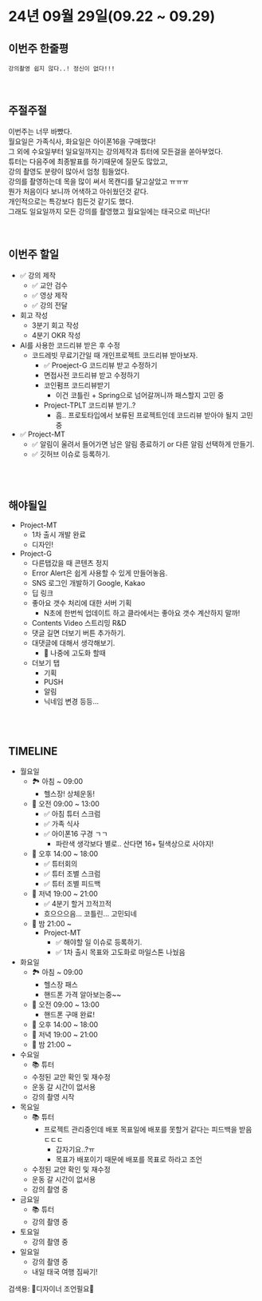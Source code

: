 # 24년 09월 29일(09.22 ~ 09.29)

## **이번주 한줄평**
```
강의촬영 쉽지 않다..! 정신이 없다!!!
```

<br/>

## 주절주절
이번주는 너무 바빴다.    
월요일은 가족식사, 화요일은 아이폰16을 구매했다!     
그 외에 수요일부터 일요일까지는 강의제작과 튜터에 모든걸을 쏟아부었다.    
튜터는 다음주에 최종발표를 하기때문에 질문도 많았고,   
강의 촬영도 분량이 많아서 엄청 힘들었다.     
강의를 촬영하는데 목을 많이 써서 목캔디를 달고살았고 ㅠㅠㅠ    
뭔가 처음이다 보니까 어색하고 아쉬웠던것 같다.    
개인적으로는 특강보다 힘든것 같기도 했다.   
그래도 일요일까지 모든 강의를 촬영했고 월요일에는 태국으로 떠난다!   


<br/>

## 이번주 할일
- ✅ 강의 제작
    - ✅ 교안 검수
    - ✅ 영상 제작
    - ✅ 강의 전달
- 회고 작성
    - 3분기 회고 작성
    - 4분기 OKR 작성
- AI를 사용한 코드리뷰 받은 후 수정
    - 코드레빗 무료기간일 때 개인프로젝트 코드리뷰 받아보자.
        - ✅ Proeject-G 코드리뷰 받고 수정하기
        - 면접사전 코드리뷰 받고 수정하기
        - 코인펌프 코드리뷰받기
            - 이건 코틀린 + Spring으로 넘어갈꺼니까 패스할지 고민 중
        - Project-TPLT 코드리뷰 받기..?
            - 흠.. 프로토타입에서 보류된 프로젝트인데 코드리뷰 받아야 될지 고민중
- ✅ Project-MT
    - ✅ 알림이 울려서 들어가면 남은 알림 종료하기 or
      다른 알림 선택하게 만들기.
    - ✅ 깃허브 이슈로 등록하기.

<br/>


<br/>

## 해야될일
- Project-MT 
    - 1차 출시 개발 완료
    - 디자인!
- Project-G
    - 다른탭갔을 때 콘텐츠 정지
    - Error Alert은 쉽게 사용할 수 있게 만들어놓음.
    - SNS 로그인 개발하기 Google, Kakao
    - 딥 링크 
    - 좋아요 갯수 처리에 대한 서버 기획
        - N초에 한번씩 업데이트 하고 클라에서는 좋아요 갯수 계산하지 말까!
    - Contents Video 스트리밍 R&D
    - 댓글 길면 더보기 버튼 추가하기.
    - 대댓글에 대해서 생각해보기.
        - 🫠 나중에 고도화 할때
    - 더보기 탭
        - 기획
        - PUSH
        - 알림
        - 닉네임 변경 등등...

<br/>
<br/>

## TIMELINE
- 월요일
    - 🏞️ 아침 ~ 09:00
        - 헬스장! 상체운동!
    - 🌅 오전 09:00 ~ 13:00 
        - ✅ 아침 튜터 스크럼
        - ✅ 가족 식사
        - ✅ 아이폰16 구경 ㄱㄱ
            - 파란색 생각보다 별로.. 산다면 16+ 틸색상으로 사야지!
    - 🌄 오후 14:00 ~ 18:00
        - ✅ 튜터회의
        - ✅ 튜터 조별 스크럼
        - ✅ 튜터 조별 피드백
    - 🌇 저녁 19:00 ~ 21:00
        - ✅ 4분기 할거 끄적끄적
        - 흐으으으음... 코틀린... 고민되네
    - 🌙 밤  21:00 ~ 
        - Project-MT
            - ✅ 해야할 일 이슈로 등록하기.
            - ✅ 1차 출시 목표와 고도화로 마일스톤 나눴음
- 화요일
    - 🏞️ 아침 ~ 09:00
        - 헬스장 패스
        - 핸드폰 가격 알아보는중~~
    - 🌅 오전 09:00 ~ 13:00 
        - 핸드폰 구매 완료!
    - 🌄 오후 14:00 ~ 18:00
    - 🌇 저녁 19:00 ~ 21:00
    - 🌙 밤  21:00 ~ 
- 수요일
    - 📚 튜터
    - 수정된 교안 확인 및 재수정
    - 운동 갈 시간이 없서용
    - 강의 촬영 시작
- 목요일
    - 📚 튜터
        - 프로젝트 관리중인데 배포 목표일에 배포를 못할거 같다는 피드백을 받음 ㄷㄷㄷ
            - 갑자기요..?ㅠ
            - 목표가 배포이기 때문에 배포를 목표로 하라고 조언
    - 수정된 교안 확인 및 재수정
    - 운동 갈 시간이 없서용
    - 강의 촬영 중
- 금요일
    - 📚 튜터
    - 강의 촬영 중
- 토요일
    - 강의 촬영 중
- 일요일
    - 강의 촬영 중
    - 내일 태국 여행 짐싸기!


검색용:
🎨디자이너 조언필요🎨